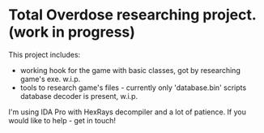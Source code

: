 # Total Overdose researching project. (work in progress)

This project includes:
* working hook for the game with basic classes, got by researching game's exe. w.i.p.
* tools to research game's files - currently only 'database.bin' scripts database decoder is present, w.i.p.

I'm using IDA Pro with HexRays decompiler and a lot of patience.
If you would like to help - get in touch!
